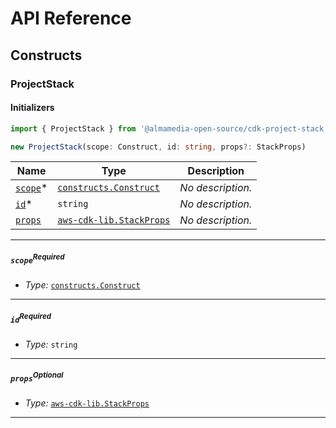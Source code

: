 # API Reference <a name="API Reference" id="api-reference"></a>

## Constructs <a name="Constructs" id="constructs"></a>

### ProjectStack <a name="@almamedia-open-source/cdk-project-stack.ProjectStack" id="almamediaopensourcecdkprojectstackprojectstack"></a>

#### Initializers <a name="@almamedia-open-source/cdk-project-stack.ProjectStack.Initializer" id="almamediaopensourcecdkprojectstackprojectstackinitializer"></a>

```typescript
import { ProjectStack } from '@almamedia-open-source/cdk-project-stack'

new ProjectStack(scope: Construct, id: string, props?: StackProps)
```

| **Name** | **Type** | **Description** |
| --- | --- | --- |
| [`scope`](#almamediaopensourcecdkprojectstackprojectstackparameterscope)<span title="Required">*</span> | [`constructs.Construct`](#constructs.Construct) | *No description.* |
| [`id`](#almamediaopensourcecdkprojectstackprojectstackparameterid)<span title="Required">*</span> | `string` | *No description.* |
| [`props`](#almamediaopensourcecdkprojectstackprojectstackparameterprops) | [`aws-cdk-lib.StackProps`](#aws-cdk-lib.StackProps) | *No description.* |

---

##### `scope`<sup>Required</sup> <a name="@almamedia-open-source/cdk-project-stack.ProjectStack.parameter.scope" id="almamediaopensourcecdkprojectstackprojectstackparameterscope"></a>

- *Type:* [`constructs.Construct`](#constructs.Construct)

---

##### `id`<sup>Required</sup> <a name="@almamedia-open-source/cdk-project-stack.ProjectStack.parameter.id" id="almamediaopensourcecdkprojectstackprojectstackparameterid"></a>

- *Type:* `string`

---

##### `props`<sup>Optional</sup> <a name="@almamedia-open-source/cdk-project-stack.ProjectStack.parameter.props" id="almamediaopensourcecdkprojectstackprojectstackparameterprops"></a>

- *Type:* [`aws-cdk-lib.StackProps`](#aws-cdk-lib.StackProps)

---








